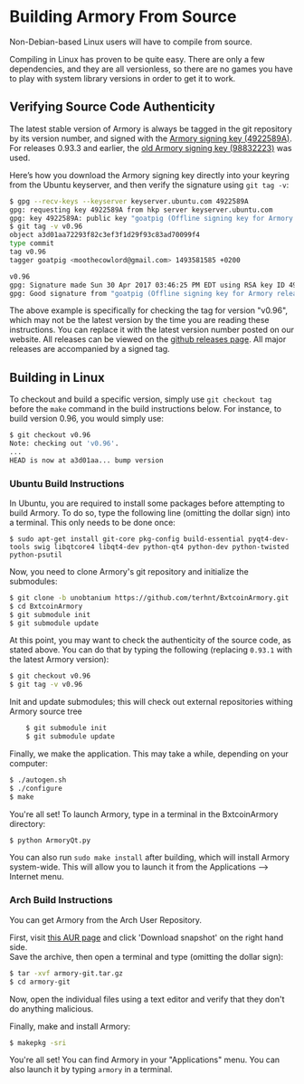 # Building Armory From Source

Non-Debian-based Linux users will have to compile from source.

Compiling in Linux has proven to be quite easy. There are only a few dependencies, and they are all versionless, so there are no games you have to play with system library versions in order to get it to work.

## Verifying Source Code Authenticity

The latest stable version of Armory is always be tagged in the git repository by its version number, and signed with the [Armory signing key (4922589A)](http://keyserver.ubuntu.com/pks/lookup?search=goatpig). For releases 0.93.3 and earlier, the [old Armory signing key (98832223)](http://keyserver.ubuntu.com/pks/lookup?search=Alan+Reiner) was used.

Here’s how you download the Armory signing key directly into your keyring from the Ubuntu keyserver, and then verify the signature using `git tag -v`:

~~~ bash
$ gpg --recv-keys --keyserver keyserver.ubuntu.com 4922589A
gpg: requesting key 4922589A from hkp server keyserver.ubuntu.com
gpg: key 4922589A: public key "goatpig (Offline signing key for Armory releases) <moothecowlord@gmail.com>" imported
$ git tag -v v0.96
object a3d01aa72293f82c3ef3f1d29f93c83ad70099f4
type commit
tag v0.96
tagger goatpig <moothecowlord@gmail.com> 1493581585 +0200

v0.96
gpg: Signature made Sun 30 Apr 2017 03:46:25 PM EDT using RSA key ID 4922589A
gpg: Good signature from "goatpig (Offline signing key for Armory releases) <moothecowlord@gmail.com>"
~~~


The above example is specifically for checking the tag for version "v0.96", which may not be the latest version by the time you are reading these instructions.  You can replace it with the latest version number posted on our website. All releases can be viewed on the [github releases page](https://github.com/terhnt/BxtcoinArmory/releases). All major releases are accompanied by a signed tag.

## Building in Linux

To checkout and build a specific version, simply use `git checkout tag` before the `make` command in the build instructions below. For instance, to build version 0.96, you would simply use:

~~~ bash
$ git checkout v0.96
Note: checking out 'v0.96'.
...
HEAD is now at a3d01aa... bump version
~~~

### Ubuntu Build Instructions

In Ubuntu, you are required to install some packages before attempting to build Armory. To do so, type the following line (omitting the dollar sign) into a terminal. This only needs to be done once:

    $ sudo apt-get install git-core pkg-config build-essential pyqt4-dev-tools swig libqtcore4 libqt4-dev python-qt4 python-dev python-twisted python-psutil

Now, you need to clone Armory's git repository and initialize the submodules:

~~~bash
$ git clone -b unobtanium https://github.com/terhnt/BxtcoinArmory.git
$ cd BxtcoinArmory
$ git submodule init
$ git submodule update
~~~

At this point, you may want to check the authenticity of the source code, as stated above. You can do that by typing the following (replacing `0.93.1` with the latest Armory version):

~~~bash
$ git checkout v0.96
$ git tag -v v0.96
~~~

Init and update submodules; this will check out external repositories withing Armory source tree

~~~bash
    $ git submodule init
    $ git submodule update
~~~

Finally, we make the application. This may take a while, depending on your computer:

~~~bash
$ ./autogen.sh
$ ./configure
$ make
~~~

You're all set! To launch Armory, type in a terminal in the BxtcoinArmory directory:

~~~bash
$ python ArmoryQt.py
~~~

You can also run `sudo make install` after building, which will install Armory system-wide. This will allow you to launch it from the Applications –> Internet menu.


### Arch Build Instructions

You can get Armory from the Arch User Repository.

First, visit [this AUR page](https://aur.archlinux.org/packages/armory-git/) and click 'Download snapshot' on the right hand side.  
Save the archive, then open a terminal and type (omitting the dollar sign):

~~~bash
$ tar -xvf armory-git.tar.gz
$ cd armory-git
~~~

Now, open the individual files using a text editor and verify that they don't do anything malicious.

Finally, make and install Armory:

~~~bash
$ makepkg -sri
~~~

You're all set! You can find Armory in your "Applications" menu. You can also launch it by typing `armory` in a terminal.
